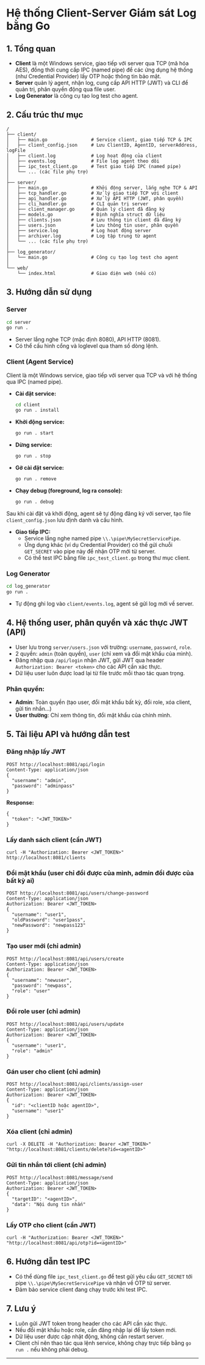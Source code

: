 # Hệ thống Client-Server Giám sát Log bằng Go

## 1. Tổng quan

- **Client** là một Windows service, giao tiếp với server qua TCP (mã hóa AES), đồng thời cung cấp IPC (named pipe) để các ứng dụng hệ thống (như Credential Provider) lấy OTP hoặc thông tin bảo mật.
- **Server** quản lý agent, nhận log, cung cấp API HTTP (JWT) và CLI để quản trị, phân quyền động qua file user.
- **Log Generator** là công cụ tạo log test cho agent.

## 2. Cấu trúc thư mục
```
/
├── client/
│   ├── main.go                # Service client, giao tiếp TCP & IPC
│   ├── client_config.json     # Lưu ClientID, AgentID, serverAddress, logFile
│   ├── client.log             # Log hoạt động của client
│   ├── events.log             # File log agent theo dõi
│   ├── ipc_test_client.go     # Test giao tiếp IPC (named pipe)
│   └── ... (các file phụ trợ)
│
├── server/
│   ├── main.go                # Khởi động server, lắng nghe TCP & API
│   ├── tcp_handler.go         # Xử lý giao tiếp TCP với client
│   ├── api_handler.go         # Xử lý API HTTP (JWT, phân quyền)
│   ├── cli_handler.go         # CLI quản trị server
│   ├── client_manager.go      # Quản lý client đã đăng ký
│   ├── models.go              # Định nghĩa struct dữ liệu
│   ├── clients.json           # Lưu thông tin client đã đăng ký
│   ├── users.json             # Lưu thông tin user, phân quyền
│   ├── service.log            # Log hoạt động server
│   ├── archiver.log           # Log tập trung từ agent
│   └── ... (các file phụ trợ)
│
├── log_generator/
│   └── main.go                # Công cụ tạo log test cho agent
│
└── web/
    └── index.html             # Giao diện web (nếu có)
```

## 3. Hướng dẫn sử dụng

### Server
```bash
cd server
go run .
```
- Server lắng nghe TCP (mặc định 8080), API HTTP (8081).
- Có thể cấu hình cổng và loglevel qua tham số dòng lệnh.

### Client (Agent Service)
Client là một Windows service, giao tiếp với server qua TCP và với hệ thống qua IPC (named pipe).

- **Cài đặt service:**
  ```bash
  cd client
  go run . install
  ```
- **Khởi động service:**
  ```bash
  go run . start
  ```
- **Dừng service:**
  ```bash
  go run . stop
  ```
- **Gỡ cài đặt service:**
  ```bash
  go run . remove
  ```
- **Chạy debug (foreground, log ra console):**
  ```bash
  go run . debug
  ```

Sau khi cài đặt và khởi động, agent sẽ tự động đăng ký với server, tạo file `client_config.json` lưu định danh và cấu hình.

- **Giao tiếp IPC:**
  - Service lắng nghe named pipe `\\.\pipe\MySecretServicePipe`.
  - Ứng dụng khác (ví dụ Credential Provider) có thể gửi chuỗi `GET_SECRET` vào pipe này để nhận OTP mới từ server.
  - Có thể test IPC bằng file `ipc_test_client.go` trong thư mục client.

### Log Generator
```bash
cd log_generator
go run .
```
- Tự động ghi log vào `client/events.log`, agent sẽ gửi log mới về server.

## 4. Hệ thống user, phân quyền và xác thực JWT (API)
- User lưu trong `server/users.json` với trường: `username`, `password`, `role`.
- 2 quyền: `admin` (toàn quyền), `user` (chỉ xem và đổi mật khẩu của mình).
- Đăng nhập qua `/api/login` nhận JWT, gửi JWT qua header `Authorization: Bearer <token>` cho các API cần xác thực.
- Dữ liệu user luôn được load lại từ file trước mỗi thao tác quan trọng.

### Phân quyền:
- **Admin**: Toàn quyền (tạo user, đổi mật khẩu bất kỳ, đổi role, xóa client, gửi tin nhắn...)
- **User thường**: Chỉ xem thông tin, đổi mật khẩu của chính mình.

## 5. Tài liệu API và hướng dẫn test

### Đăng nhập lấy JWT
```
POST http://localhost:8081/api/login
Content-Type: application/json
{
  "username": "admin",
  "password": "adminpass"
}
```
**Response:**
```
{
  "token": "<JWT_TOKEN>"
}
```

### Lấy danh sách client (cần JWT)
```
curl -H "Authorization: Bearer <JWT_TOKEN>" http://localhost:8081/clients
```

### Đổi mật khẩu (user chỉ đổi được của mình, admin đổi được của bất kỳ ai)
```
POST http://localhost:8081/api/users/change-password
Content-Type: application/json
Authorization: Bearer <JWT_TOKEN>
{
  "username": "user1",
  "oldPassword": "user1pass",
  "newPassword": "newpass123"
}
```

### Tạo user mới (chỉ admin)
```
POST http://localhost:8081/api/users/create
Content-Type: application/json
Authorization: Bearer <JWT_TOKEN>
{
  "username": "newuser",
  "password": "newpass",
  "role": "user"
}
```

### Đổi role user (chỉ admin)
```
POST http://localhost:8081/api/users/update
Content-Type: application/json
Authorization: Bearer <JWT_TOKEN>
{
  "username": "user1",
  "role": "admin"
}
```

### Gán user cho client (chỉ admin)
```
POST http://localhost:8081/api/clients/assign-user
Content-Type: application/json
Authorization: Bearer <JWT_TOKEN>
{
  "id": "<clientID hoặc agentID>",
  "username": "user1"
}
```

### Xóa client (chỉ admin)
```
curl -X DELETE -H "Authorization: Bearer <JWT_TOKEN>" "http://localhost:8081/clients/delete?id=<agentID>"
```

### Gửi tin nhắn tới client (chỉ admin)
```
POST http://localhost:8081/message/send
Content-Type: application/json
Authorization: Bearer <JWT_TOKEN>
{
  "targetID": "<agentID>",
  "data": "Nội dung tin nhắn"
}
```

### Lấy OTP cho client (cần JWT)
```
curl -H "Authorization: Bearer <JWT_TOKEN>" "http://localhost:8081/api/otp?id=<agentID>"
```

## 6. Hướng dẫn test IPC
- Có thể dùng file `ipc_test_client.go` để test gửi yêu cầu `GET_SECRET` tới pipe `\\.\pipe\MySecretServicePipe` và nhận về OTP từ server.
- Đảm bảo service client đang chạy trước khi test IPC.

## 7. Lưu ý
- Luôn gửi JWT token trong header cho các API cần xác thực.
- Nếu đổi mật khẩu hoặc role, cần đăng nhập lại để lấy token mới.
- Dữ liệu user được cập nhật động, không cần restart server.
- Client chỉ nên thao tác qua lệnh service, không chạy trực tiếp bằng `go run .` nếu không phải debug.

---
